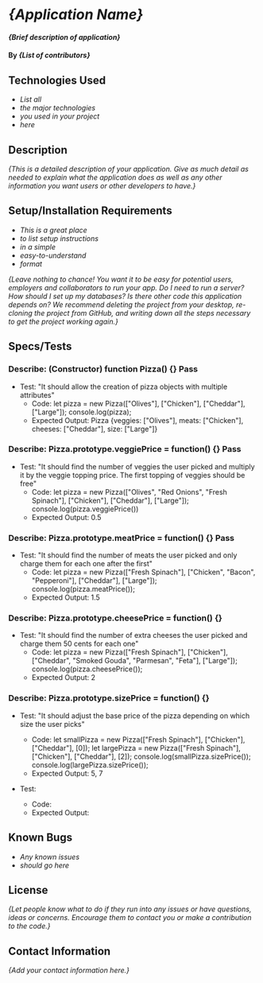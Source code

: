 # _{Application Name}_

#### _{Brief description of application}_

#### By _**{List of contributors}**_

## Technologies Used

* _List all_
* _the major technologies_
* _you used in your project_
* _here_

## Description

_{This is a detailed description of your application. Give as much detail as needed to explain what the application does as well as any other information you want users or other developers to have.}_

## Setup/Installation Requirements

* _This is a great place_
* _to list setup instructions_
* _in a simple_
* _easy-to-understand_
* _format_

_{Leave nothing to chance! You want it to be easy for potential users, employers and collaborators to run your app. Do I need to run a server? How should I set up my databases? Is there other code this application depends on? We recommend deleting the project from your desktop, re-cloning the project from GitHub, and writing down all the steps necessary to get the project working again.}_

## Specs/Tests

### Describe: (Constructor) function Pizza() {} Pass
* Test: "It should allow the creation of pizza objects with multiple attributes"
  * Code: let pizza = new Pizza(["Olives"], ["Chicken"], ["Cheddar"], ["Large"]);
    console.log(pizza);
  * Expected Output: Pizza {veggies: ["Olives"], meats: ["Chicken"], cheeses: ["Cheddar"], size: ["Large"]}

### Describe: Pizza.prototype.veggiePrice = function() {} Pass
* Test: "It should find the number of veggies the user picked and multiply it by the veggie topping price. The first topping of veggies should be free"
  * Code: let pizza = new Pizza(["Olives", "Red Onions", "Fresh Spinach"], ["Chicken"], ["Cheddar"], ["Large"]);
    console.log(pizza.veggiePrice())
  * Expected Output: 0.5

### Describe: Pizza.prototype.meatPrice = function() {} Pass
* Test: "It should find the number of meats the user picked and only charge them for each one after the first"
  * Code: let pizza = new Pizza(["Fresh Spinach"], ["Chicken", "Bacon", "Pepperoni"], ["Cheddar"], ["Large"]);
    console.log(pizza.meatPrice());
  * Expected Output: 1.5

### Describe: Pizza.prototype.cheesePrice = function() {}
* Test: "It should find the number of extra cheeses the user picked and charge them 50 cents for each one"
  * Code: let pizza = new Pizza(["Fresh Spinach"], ["Chicken"], ["Cheddar", "Smoked Gouda", "Parmesan", "Feta"], ["Large"]);
    console.log(pizza.cheesePrice());
  * Expected Output: 2

### Describe: Pizza.prototype.sizePrice = function() {}
* Test: "It should adjust the base price of the pizza depending on which size the user picks"
  * Code: let smallPizza = new Pizza(["Fresh Spinach"], ["Chicken"], ["Cheddar"], [0]);
    let largePizza = new Pizza(["Fresh Spinach"], ["Chicken"], ["Cheddar"], [2]);
    console.log(smallPizza.sizePrice());
    console.log(largePizza.sizePrice());
  * Expected Output: 5, 7

* Test:
  * Code: 
  * Expected Output:

## Known Bugs

* _Any known issues_
* _should go here_

## License

_{Let people know what to do if they run into any issues or have questions, ideas or concerns.  Encourage them to contact you or make a contribution to the code.}_

## Contact Information

_{Add your contact information here.}_